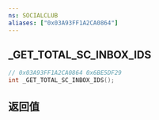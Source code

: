 ```yaml
---
ns: SOCIALCLUB
aliases: ["0x03A93FF1A2CA0864"]
---
```

## _GET_TOTAL_SC_INBOX_IDS

```c
// 0x03A93FF1A2CA0864 0x6BE5DF29
int _GET_TOTAL_SC_INBOX_IDS();
```


## 返回值
